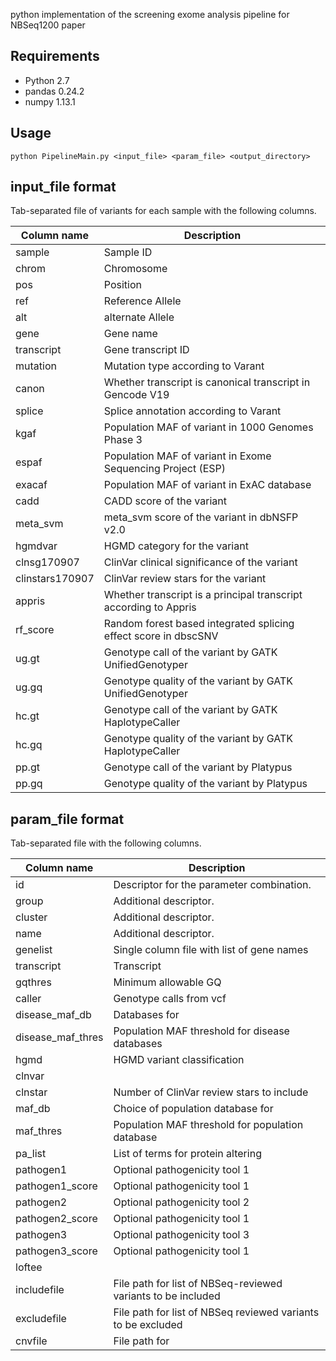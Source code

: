 python implementation of the screening exome analysis pipeline for NBSeq1200 paper

## Requirements
- Python 2.7
- pandas 0.24.2
- numpy 1.13.1

## Usage
```
python PipelineMain.py <input_file> <param_file> <output_directory>
```

## input_file format
Tab-separated file of variants for each sample with the following columns.

Column name | Description
----|-----
sample| Sample ID
chrom | Chromosome
pos | Position
ref | Reference Allele
alt | alternate Allele
gene | Gene name
transcript| Gene transcript ID
mutation | Mutation type according to Varant
canon | Whether transcript is canonical transcript in Gencode V19
splice | Splice annotation according to Varant
kgaf | Population MAF of variant in 1000 Genomes Phase 3
espaf | Population MAF of variant in Exome Sequencing Project (ESP)
exacaf | Population MAF of variant in ExAC database
cadd | CADD score of the variant
meta_svm | meta_svm score of the variant in dbNSFP v2.0
hgmdvar | HGMD category for the variant
clnsg170907 | ClinVar clinical significance of the variant
clinstars170907 | ClinVar review stars for the variant
appris | Whether transcript is a principal transcript according to Appris
rf_score | Random forest based integrated splicing effect score in dbscSNV
ug.gt | Genotype call of the variant by GATK UnifiedGenotyper
ug.gq |  Genotype quality of the variant by GATK UnifiedGenotyper
hc.gt | Genotype call of the variant by GATK HaplotypeCaller
hc.gq |  Genotype quality of the variant by GATK HaplotypeCaller
pp.gt |  Genotype call of the variant by Platypus
pp.gq |  Genotype quality of the variant by Platypus


## param_file format
Tab-separated file with the following columns. 

Column name | Description
----|----
id	| Descriptor for the parameter combination. 
group| Additional descriptor. 
cluster | Additional descriptor. 
name	 |  Additional descriptor. 
genelist | Single column file with list of gene names| 
transcript|  Transcript | 	
gqthres | Minimum allowable GQ 	
caller | Genotype calls from vcf
disease_maf_db | Databases for  	
disease_maf_thres| Population MAF threshold for disease databases
hgmd| HGMD variant classification
clnvar| 
clnstar| Number of ClinVar review stars to include
maf_db| Choice of population database for 
maf_thres| Population MAF threshold for population database
pa_list| List of terms for protein altering 
pathogen1| 	Optional pathogenicity tool 1
pathogen1_score| Optional pathogenicity tool 1
pathogen2| Optional pathogenicity tool 2
pathogen2_score| Optional pathogenicity tool 1
pathogen3| Optional pathogenicity tool 3
pathogen3_score| Optional pathogenicity tool 1
loftee| 
includefile| File path for list of NBSeq-reviewed variants to be included
excludefile| File path for list of NBSeq reviewed variants to be excluded
cnvfile| File path for 



